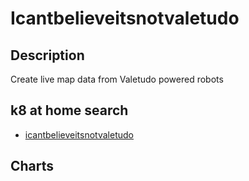 # Icantbelieveitsnotvaletudo

## Description

Create live map data from Valetudo powered robots

## k8 at home search

- [icantbelieveitsnotvaletudo](https://nanne.dev/k8s-at-home-search/#/icantbelieveitsnotvaletudo)

## Charts


